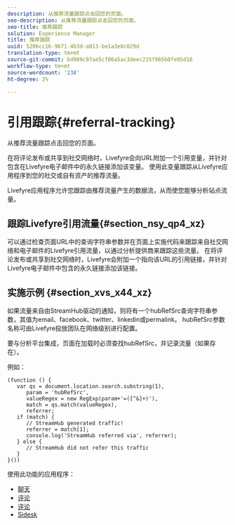 ```yaml
---
description: 从推荐流量跟踪点击回您的页面。
seo-description: 从推荐流量跟踪点击回您的页面。
seo-title: 推荐跟踪
solution: Experience Manager
title: 推荐跟踪
uuid: 5206cc16-9671-4b3d-a013-be1a3e8c029d
translation-type: tm+mt
source-git-commit: bd989c97ae5cf06a5ac3deec215f865b0fe95d16
workflow-type: tm+mt
source-wordcount: '238'
ht-degree: 2%

---
```



# 引用跟踪{#referral-tracking}

从推荐流量跟踪点击回您的页面。

在将评论发布或共享到社交网络时，Livefyre会向URL附加一个引用变量，并针对包含在Livefyre电子邮件中的永久链接添加该变量。 使用此变量跟踪从Livefyre应用程序到您的社交或自有资产的推荐流量。

Livefyre应用程序允许您跟踪由推荐流量产生的数据流，从而使您能够分析站点流量。

## 跟踪Livefyre引用流量{#section_nsy_qp4_xz}

可以通过检查页面URL中的查询字符串参数并在页面上实施代码来跟踪来自社交网络和电子邮件的Livefyre引用流量，以通过分析提供商来跟踪这些流量。 在将评论发布或共享到社交网络时，Livefyre会附加一个指向该URL的引用链接，并针对Livefyre电子邮件中包含的永久链接添加该链接。

## 实施示例 {#section_xvs_x44_xz}

如果流量来自由StreamHub驱动的通知，则将有一个hubRefSrc查询字符串参数，其值为email、facebook、twitter、linkedin或permalink。 hubRefSrc参数名称可由Livefyre投放团队在网络级别进行配置。

要与分析平台集成，页面在加载时必须查找hubRefSrc，并记录流量（如果存在）。

例如：

```
(function () { 
   var qs = document.location.search.substring(1), 
      param = 'hubRefSrc', 
      valueRegex = new RegExp(param+'=([^&]+)'), 
      match = qs.match(valueRegex), 
      referrer; 
   if (match) { 
      // StreamHub generated traffic! 
      referrer = match[1]; 
      console.log('StreamHub referred via', referrer); 
   } else { 
      // StreamHub did not refer this traffic 
   } 
}())
```

使用此功能的应用程序：

* [聊天](/help/using/c-about-apps/c-chat-app/c-chat-app.md)
* [评论](/help/using/c-about-apps/c-comments/c-comments.md)
* [评论](/help/using/c-about-apps/c-reviews-app/c-reviews-app.md)
* [Sidesk](/help/using/c-about-apps/c-sidenotes-app/c-sidenotes-app.md)